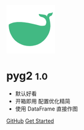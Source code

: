 <!-- _coverpage.md -->

![logo](_media/whale.128.png ':size=128')

# pyg2 <small>1.0</small>

- 默认好看
- 开箱即用 配置优化精简
- 使用 DataFrame 直接作图

[GitHub](https://github.com/13kay/pyg2/)
[Get Started](/zh-cn/)
